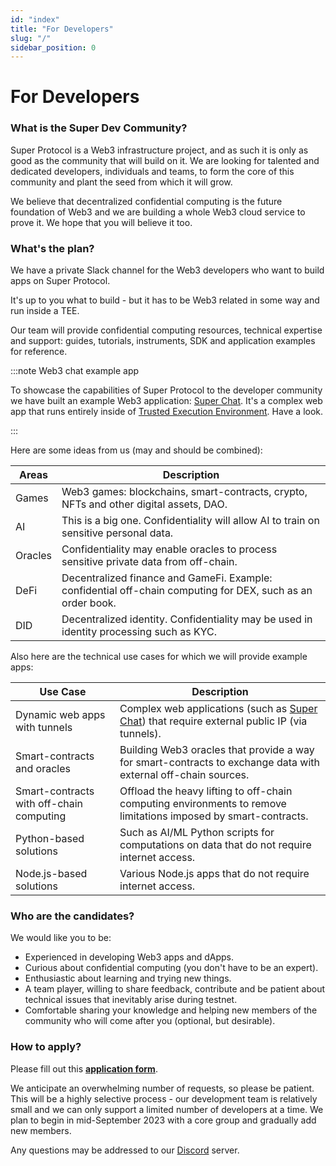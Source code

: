 ```yaml
---
id: "index"
title: "For Developers"
slug: "/"
sidebar_position: 0
---
```


# For Developers

### What is the Super Dev Community?

Super Protocol is a Web3 infrastructure project, and as such it is only as good as the community that will build on it. We are looking for talented and dedicated developers, individuals and teams, to form the core of this community and plant the seed from which it will grow. 

We believe that decentralized confidential computing is the future foundation of Web3 and we are building a whole Web3 cloud service to prove it. We hope that you will believe it too.

### What's the plan?

We have a private Slack channel for the Web3 developers who want to build apps on Super Protocol.

It's up to you what to build - but it has to be Web3 related in some way and run inside a TEE.

Our team will provide confidential computing resources, technical expertise and support: guides, tutorials, instruments, SDK and application examples for reference. 

:::note Web3 chat example app

To showcase the capabilities of Super Protocol to the developer community we have built an example Web3 application: [Super Chat](/testnet/chat). It's a complex web app that runs entirely inside of [Trusted Execution Environment](https://www.intel.com/content/www/us/en/architecture-and-technology/software-guard-extensions.html). Have a look.

:::

Here are some ideas from us (may and should be combined):

| Areas | Description |
| ---------- | -- |
| Games | Web3 games: blockchains, smart-contracts, crypto, NFTs and other digital assets, DAO.|
| AI | This is a big one. Confidentiality will allow AI to train on sensitive personal data.|
| Oracles | Confidentiality may enable oracles to process sensitive private data from off-chain.|
| DeFi | Decentralized finance and GameFi. Example: confidential off-chain computing for DEX, such as an order book.|
| DID | Decentralized identity. Confidentiality may be used in identity processing such as KYC. |

Also here are the technical use cases for which we will provide example apps:

| Use Case | Description |
| -- | -- |
| Dynamic web apps with tunnels | Complex web applications (such as [Super Chat](/testnet/chat/)) that require external public IP (via tunnels).|
| Smart-contracts and oracles | Building Web3 oracles that provide a way for smart-contracts to exchange data with external off-chain sources. |
| Smart-contracts with off-chain computing | Offload the heavy lifting to off-chain computing environments to remove limitations imposed by smart-contracts. |
| Python-based solutions | Such as AI/ML Python scripts for computations on data that do not require internet access. |
| Node.js-based solutions | Various Node.js apps that do not require internet access. |

### Who are the candidates?

We would like you to be:
* Experienced in developing Web3 apps and dApps.
* Curious about confidential computing (you don't have to be an expert).
* Enthusiastic about learning and trying new things.
* A team player, willing to share feedback, contribute and be patient about technical issues that inevitably arise during testnet.
* Comfortable sharing your knowledge and helping new members of the community who will come after you (optional, but desirable).

### How to apply?

Please fill out this **[application form](https://forms.gle/8VyGcVdtvESfuw1w7)**. 

We anticipate an overwhelming number of requests, so please be patient. This will be a highly selective process - our development team is relatively small and we can only support a limited number of developers at a time. We plan to begin in mid-September 2023 with a core group and gradually add new members.

Any questions may be addressed to our [Discord](https://discord.com/invite/superprotocol) server.

